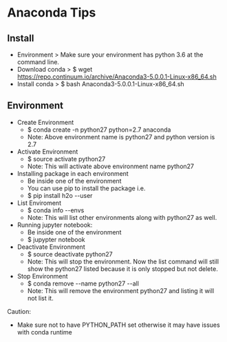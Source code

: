 # Anaconda Tips #

## Install ##
 - Environment    > Make sure your environment has python 3.6 at the command line.
 - Download conda > $ wget https://repo.continuum.io/archive/Anaconda3-5.0.0.1-Linux-x86_64.sh
 - Install conda  > $ bash Anaconda3-5.0.0.1-Linux-x86_64.sh


## Environment ##
 - Create Environment
   - $ conda create -n python27 python=2.7 anaconda
   - Note: Above environment name is python27 and python version is 2.7
 - Activate Environment
   - $ source activate python27
   - Note: This will activate above environment name python27
 - Installing package in each environment
   - Be inside one of the environment
   - You can use pip to install the package i.e.
   - $ pip install h2o --user
 - List Enviroment
   - $ conda info --envs
   - Note: This will list other environments along with python27 as well. 
 - Running jupyter notebook:
   - Be inside one of the environment
   - $ jupypter notebook
 - Deactivate Environment
   - $ source deactivate python27
   - Note: This will stop the environment. Now the list command will still show the python27 listed because it is only stopped but not delete.
 - Stop Environment
   - $ conda remove --name python27 --all
   - Note: This will remove the environment python27 and listing it will not list it. 
   

Caution:
 - Make sure not to have PYTHON_PATH set otherwise it may have issues with conda runtime
 

